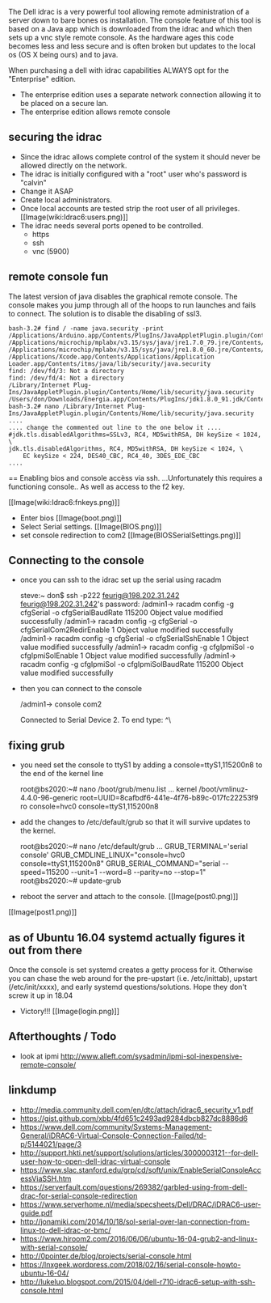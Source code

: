 The Dell idrac is a very powerful tool allowing remote administration of a server down to bare bones os installation.  The console feature of this tool is based on a Java app which is downloaded from the idrac and which then sets up a vnc style remote console. As the hardware ages this code becomes less and less secure and is often broken but updates to the local os (OS X being ours) and to java. 

When purchasing a dell with idrac capabilities ALWAYS opt for the "Enterprise" edition. 
* The enterprise edition uses a separate network connection allowing it to be placed on a secure lan.
* The enterprise edition allows remote console 

## securing the idrac
* Since the idrac allows complete control of the system it should never be allowed directly on the network. 
* The idrac is initially configured with a "root" user who's password is "calvin" 
* Change it ASAP
* Create local administrators. 
* Once local accounts are tested strip the root user of all privileges.
 [[Image(wiki:Idrac6:users.png)]]
* The idrac needs several ports opened to be controlled.
  * https
  * ssh
  * vnc (5900)

## remote console fun
The latest version of java disables the graphical remote console. The console makes you jump through all of the hoops to run launches and fails to connect. The solution is to disable the disabling of ssl3.
	
	bash-3.2# find / -name java.security -print
	/Applications/Arduino.app/Contents/PlugIns/JavaAppletPlugin.plugin/Contents/Home/lib/security/java.security
	/Applications/microchip/mplabx/v3.15/sys/java/jre1.7.0_79.jre/Contents/Home/lib/security/java.security
	/Applications/microchip/mplabx/v3.15/sys/java/jre1.8.0_60.jre/Contents/Home/lib/security/java.security
	/Applications/Xcode.app/Contents/Applications/Application Loader.app/Contents/itms/java/lib/security/java.security
	find: /dev/fd/3: Not a directory
	find: /dev/fd/4: Not a directory
	/Library/Internet Plug-Ins/JavaAppletPlugin.plugin/Contents/Home/lib/security/java.security
	/Users/don/Downloads/Energia.app/Contents/PlugIns/jdk1.8.0_91.jdk/Contents/Home/jre/lib/security/java.security
	bash-3.2# nano /Library/Internet Plug-Ins/JavaAppletPlugin.plugin/Contents/Home/lib/security/java.security
	....
	.... change the commented out line to the one below it ....
	#jdk.tls.disabledAlgorithms=SSLv3, RC4, MD5withRSA, DH keySize < 1024, \
	jdk.tls.disabledAlgorithms, RC4, MD5withRSA, DH keySize < 1024, \
	    EC keySize < 224, DES40_CBC, RC4_40, 3DES_EDE_CBC
	....
	
== Enabling bios and console accèss via ssh.
...Unfortunately this requires a functioning console..
As well as access to the f2 key.

[[Image(wiki:Idrac6:fnkeys.png)]]
* Enter bios
[[Image(boot.png)]]
* Select Serial settings.
[[Image(BIOS.png)]]
* set console redirection to com2
[[Image(BIOSSerialSettings.png)]]
## Connecting to the console
* once you can ssh to the idrac set up the serial using racadm
	
	steve:~ don$ ssh -p222 feurig@198.202.31.242
	feurig@198.202.31.242's password: 
	/admin1-> racadm config -g cfgSerial -o cfgSerialBaudRate 115200
	Object value modified successfully
	/admin1-> racadm config -g cfgSerial -o cfgSerialCom2RedirEnable 1
	Object value modified successfully
	/admin1-> racadm config -g cfgSerial -o cfgSerialSshEnable 1
	Object value modified successfully
	/admin1-> racadm config -g cfgIpmiSol -o cfgIpmiSolEnable 1
	Object value modified successfully
	/admin1-> racadm config -g cfgIpmiSol -o cfgIpmiSolBaudRate 115200
	Object value modified successfully
	
* then you can connect to the console
	
	/admin1-> console com2
	
	Connected to Serial Device 2. To end type: ^\
	
## fixing grub
* you need set the console to ttyS1 by adding a console=ttyS1,115200n8 to the end of the kernel line
	
	root@bs2020:~# nano /boot/grub/menu.list
	...
	kernel          /boot/vmlinuz-4.4.0-96-generic root=UUID=8cafbdf6-441e-4f76-b89c-017fc22253f9 ro console=hvc0 console=ttyS1,115200n8
	
* add the changes to /etc/default/grub so that it will survive updates to the kernel.
	
	root@bs2020:~# nano /etc/default/grub
	...
	GRUB_TERMINAL='serial console'
	GRUB_CMDLINE_LINUX="console=hvc0 console=ttyS1,115200n8"
	GRUB_SERIAL_COMMAND="serial --speed=115200 --unit=1 --word=8 --parity=no --stop=1"
	root@bs2020:~# update-grub
	
* reboot the server and attach to the console.
[[Image(post0.png)]]

[[Image(post1.png)]]
## as of Ubuntu 16.04 systemd actually figures it out from there
Once the console is set systemd creates a getty process for it. Otherwise you can chase the web around for the pre-upstart (i.e. /etc/inittab), upstart (/etc/init/xxxx), and early systemd questions/solutions. Hope they don't screw it up in 18.04
* Victory!!!
[[Image(login.png)]]
## Afterthoughts / Todo
* look at ipmi
   http://www.alleft.com/sysadmin/ipmi-sol-inexpensive-remote-console/
## linkdump
* http://media.community.dell.com/en/dtc/attach/idrac6_security_v1.pdf
* https://gist.github.com/xbb/4fd651c2493ad9284dbcb827dc8886d6
* https://www.dell.com/community/Systems-Management-General/iDRAC6-Virtual-Console-Connection-Failed/td-p/5144021/page/3
* http://support.hkti.net/support/solutions/articles/3000003121--for-dell-user-how-to-open-dell-idrac-virtual-console
* https://www.slac.stanford.edu/grp/cd/soft/unix/EnableSerialConsoleAccessViaSSH.htm
* https://serverfault.com/questions/269382/garbled-using-from-dell-drac-for-serial-console-redirection
* https://www.serverhome.nl/media/specsheets/Dell/DRAC/iDRAC6-user-guide.pdf
* http://jonamiki.com/2014/10/18/sol-serial-over-lan-connection-from-linux-to-dell-idrac-or-bmc/
* https://www.hiroom2.com/2016/06/06/ubuntu-16-04-grub2-and-linux-with-serial-console/
* http://0pointer.de/blog/projects/serial-console.html
* https://lnxgeek.wordpress.com/2018/02/16/serial-console-howto-ubuntu-16-04/
* http://lukeluo.blogspot.com/2015/04/dell-r710-idrac6-setup-with-ssh-console.html